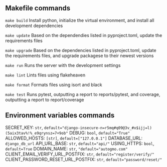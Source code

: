 
## Makefile commands

`make build`
Install python, initialize the virtual environment, and install all development dependencies

`make update`
Based on the dependendies listed in pyproject.toml, update the requirements files

`make upgrade`
Based on the dependencies listed in pyproject.toml, update the requirements files, and upgrade packagese to their newest versions

`make run`
Runs the server with the development settings

`make lint`
Lints files using flakeheaven

`make format`
Formats files using isort and black

`make test`
Runs pytest, outputting a report to reports/pytest, and coverage, outputting a report to report/coverage

## Environment variables commands

SECRET_KEY: `str`, `default="django-insecure-n=r5mq#q09@3v_#x$ijj=l)(5aix3tav%!%_e9qrynsz=7+9ob"`
DEBUG: `bool`, `default="True"`
ALLOWED_HOSTS: `[str]`, `default=["127.0.0.1"]`
DATABASE_URL: `django_db_url`
API_URL_BASE: `str`, `default="api/"`
USING_HTTPS: `bool`, `default=True`
DOMAIN_NAME: `str`, `"default="autogmo.com"`
CLIENT_EMAIL_VERIFY_URL_POSTFIX: `str`, `default="register/verify/"`
CLIENT_PASSWORD_RESET_URL_POSTFIX: `str`, `default="password/reset/"`
